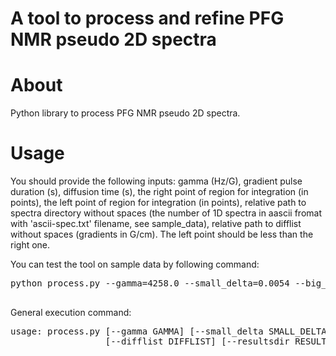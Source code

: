 <h1> A tool to process and refine PFG NMR pseudo 2D spectra </h1>
<h1> About </h1>
Python library to process PFG NMR pseudo 2D spectra.

<h1> Usage </h1>

You should provide the following inputs: gamma (Hz/G), gradient pulse duration (s), diffusion time (s), the right point of region for integration (in points), the left point of region for integration (in points), relative path to spectra directory without spaces (the number of 1D spectra in aascii fromat with 'ascii-spec.txt' filename, see sample_data), relative path to difflist without spaces (gradients in G/cm). The left point should be less than the right one.

You can test the tool on sample data by following command:
<div class="highlight highlight-source-shell"><pre>
python process.py --gamma=4258.0 --small_delta=0.0054 --big_delta=0.1 --left_point=1000 --right_point=19000 --specdir=\sample_data\spectra --difflist=\sample_data\difflist --resultsdir=\results

</div>

General execution command:
<div class="highlight highlight-source-shell"><pre>
usage: process.py [--gamma GAMMA] [--small_delta SMALL_DELTA] [--big_delta BIG_DELTA] [--left_point LEFT_POINT] [--right_point RIGHT_POINT] [--specdir SPECDIR]
                  [--difflist DIFFLIST] [--resultsdir RESULTSDIR]


</div>



